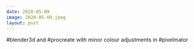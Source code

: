 ```yaml
---
date: 2020-05-09
image: 2020-05-09.jpeg
layout: post
---
```


#blender3d and #procreate with minor colour adjustments in #pixelmator
